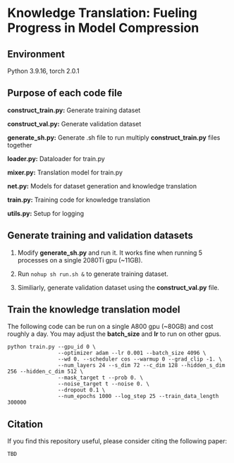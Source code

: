 #  Knowledge Translation: Fueling Progress in Model Compression



## Environment

Python 3.9.16, torch 2.0.1



## Purpose of each code file

**construct_train.py:** Generate training dataset

**construct_val.py:** Generate validation dataset

**generate_sh.py:** Generate .sh file to run multiply **construct_train.py** files together

**loader.py:** Dataloader for train.py

**mixer.py:** Translation model for train.py

**net.py:** Models for dataset generation and knowledge translation

**train.py:** Training code for knowledge translation

**utils.py:** Setup for logging



## Generate training and validation datasets

1. Modify **generate_sh.py** and run it. It works fine when running 5 processes on a single 2080Ti gpu (~11GB).

2. Run `nohup sh run.sh &` to generate training dataset.

3. Similiarly, generate validation dataset using the **construct_val.py** file.



## Train the knowledge translation model

The following code can be run on a single A800 gpu (~80GB) and cost roughly a day. You may adjust the **batch_size** and **lr** to run on other gpus.

```
python train.py --gpu_id 0 \
                --optimizer adam --lr 0.001 --batch_size 4096 \
                --wd 0. --scheduler cos --warmup 0 --grad_clip -1. \
                --num_layers 24 --s_dim 72 --c_dim 128 --hidden_s_dim 256 --hidden_c_dim 512 \
                --mask_target t --prob 0. \
                --noise_target t --noise 0. \
                --dropout 0.1 \
                --num_epochs 1000 --log_step 25 --train_data_length 300000
```



## Citation

If you find this repository useful, please consider citing the following paper:
```
TBD
```